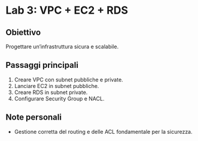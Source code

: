 # Lab 3: VPC + EC2 + RDS

## Obiettivo
Progettare un’infrastruttura sicura e scalabile.

## Passaggi principali
1. Creare VPC con subnet pubbliche e private.
2. Lanciare EC2 in subnet pubbliche.
3. Creare RDS in subnet private.
4. Configurare Security Group e NACL.

## Note personali
- Gestione corretta del routing e delle ACL fondamentale per la sicurezza.
